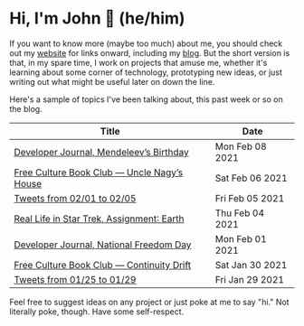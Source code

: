 # Hi, I'm John 👋 (he/him)

If you want to know more (maybe too much) about me, you should check out my [website](https://john.colagioia.net/) for links onward, including my [blog](https://john.colagioia.net/blog).  But the short version is that, in my spare time, I work on projects that amuse me, whether it's learning about some corner of technology, prototyping new ideas, or just writing out what might be useful later on down the line.

Here's a sample of topics I've been talking about, this past week or so on the blog.

|Title|Date|
|-----|-------|
|[Developer Journal, Mendeleev’s Birthday](https://john.colagioia.net/blog/2021/02/08/mendeleev.html)|Mon Feb 08 2021|
|[Free Culture Book Club — Uncle Nagy’s House](https://john.colagioia.net/blog/2021/02/06/nagy.html)|Sat Feb 06 2021|
|[Tweets from 02/01 to 02/05](https://john.colagioia.net/blog/media/2021/02/05/week.html)|Fri Feb 05 2021|
|[Real Life in Star Trek, Assignment∶ Earth](https://john.colagioia.net/blog/2021/02/04/earth.html)|Thu Feb 04 2021|
|[Developer Journal, National Freedom Day](https://john.colagioia.net/blog/2021/02/01/freedom.html)|Mon Feb 01 2021|
|[Free Culture Book Club — Continuity Drift](https://john.colagioia.net/blog/2021/01/30/drift.html)|Sat Jan 30 2021|
|[Tweets from 01/25 to 01/29](https://john.colagioia.net/blog/media/2021/01/29/week.html)|Fri Jan 29 2021|

Feel free to suggest ideas on any project or just poke at me to say "hi." Not literally poke, though. Have some self-respect.
